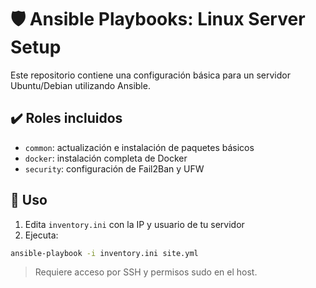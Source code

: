 # 🛡️ Ansible Playbooks: Linux Server Setup

Este repositorio contiene una configuración básica para un servidor Ubuntu/Debian utilizando Ansible.

## ✔️ Roles incluidos

- `common`: actualización e instalación de paquetes básicos
- `docker`: instalación completa de Docker
- `security`: configuración de Fail2Ban y UFW

## 🔧 Uso

1. Edita `inventory.ini` con la IP y usuario de tu servidor
2. Ejecuta:

```bash
ansible-playbook -i inventory.ini site.yml
```

> Requiere acceso por SSH y permisos sudo en el host.

